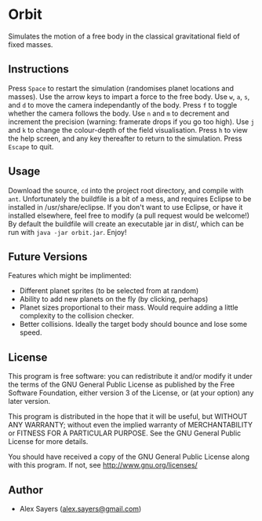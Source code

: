 Orbit
=====

Simulates the motion of a free body in the classical gravitational field of fixed masses.

Instructions
------------

Press `Space` to restart the simulation (randomises planet locations and masses). Use the arrow keys to impart a force to the free body. Use `w`, `a`, `s`, and `d` to move the camera independantly of the body. Press `f` to toggle whether the camera follows the body. Use `n` and `m` to decrement and increment the precision (warning: framerate drops if you go too high). Use `j` and `k` to change the colour-depth of the field visualisation. Press `h` to view the help screen, and any key thereafter to return to the simulation. Press `Escape` to quit.

Usage
-----

Download the source, `cd` into the project root directory, and compile with `ant`. Unfortunately the buildfile is a bit of a mess, and requires Eclipse to be installed in /usr/share/eclipse. If you don't want to use Eclipse, or have it installed elsewhere, feel free to modify (a pull request would be welcome!) By default the buildfile will create an executable jar in dist/, which can be run with `java -jar orbit.jar`. Enjoy!

Future Versions
---------------

Features which might be implimented:

 - Different planet sprites (to be selected from at random)
 - Ability to add new planets on the fly (by clicking, perhaps)
 - Planet sizes proportional to their mass. Would require adding a little complexity to the collision checker.
 - Better collisions. Ideally the target body should bounce and lose some speed.

License
-------

This program is free software: you can redistribute it and/or modify
it under the terms of the GNU General Public License as published by
the Free Software Foundation, either version 3 of the License, or
(at your option) any later version.

This program is distributed in the hope that it will be useful,
but WITHOUT ANY WARRANTY; without even the implied warranty of
MERCHANTABILITY or FITNESS FOR A PARTICULAR PURPOSE.  See the
GNU General Public License for more details.

You should have received a copy of the GNU General Public License
along with this program.  If not, see <http://www.gnu.org/licenses/>

Author
------
 - Alex Sayers (alex.sayers@gmail.com)

